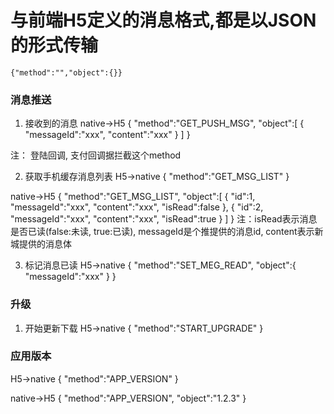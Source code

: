 
# 与前端H5定义的消息格式,都是以JSON的形式传输
```aidl
{"method":"","object":{}}
```

### 消息推送
1. 接收到的消息
native->H5
{
    "method":"GET_PUSH_MSG",
    "object":[
        {
            "messageId":"xxx",
            "content":"xxx"
        }
    ]
}

注： 登陆回调, 支付回调据拦截这个method

2. 获取手机缓存消息列表
H5->native
{
    "method":"GET_MSG_LIST"
}

native->H5
{
    "method":"GET_MSG_LIST",
    "object":[
        {
            "id":1,
            "messageId":"xxx",
            "content":"xxx",
            "isRead":false
        },
        {
            "id":2,
            "messageId":"xxx",
            "content":"xxx",
            "isRead":true
        }
    ]
}
注：isRead表示消息是否已读(false:未读, true:已读), messageId是个推提供的消息id, content表示新城提供的消息体

3. 标记消息已读
H5->native
{
    "method":"SET_MEG_READ",
    "object":{
        "messageId":"xxx"
    }
}

### 升级
1. 开始更新下载
H5->native
{
    "method":"START_UPGRADE"
}

### 应用版本
H5->native
{
    "method":"APP_VERSION"
}

native->H5
{
    "method":"APP_VERSION",
    "object":"1.2.3"
}













